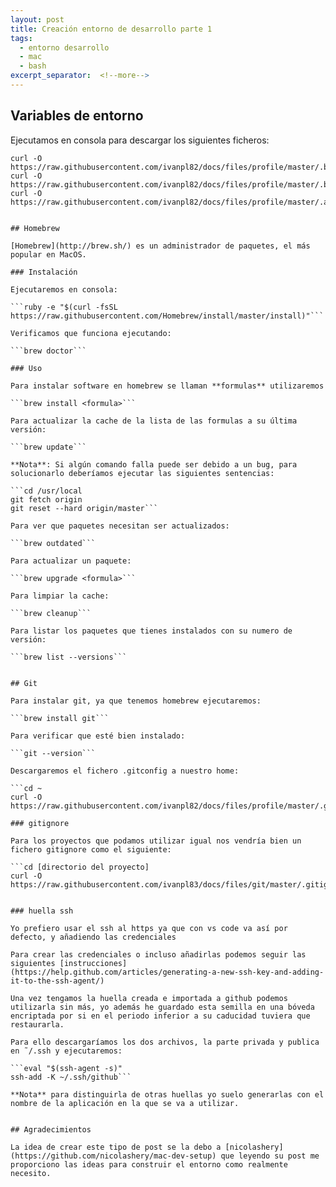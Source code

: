 ```yaml
---
layout: post
title: Creación entorno de desarrollo parte 1
tags:
  - entorno desarrollo
  - mac
  - bash
excerpt_separator:  <!--more-->
---
```


## Variables de entorno

Ejecutamos en consola para descargar los siguientes ficheros:

```cd ~
curl -O https://raw.githubusercontent.com/ivanpl82/docs/files/profile/master/.bash_profile
curl -O https://raw.githubusercontent.com/ivanpl82/docs/files/profile/master/.bash_prompt
curl -O https://raw.githubusercontent.com/ivanpl82/docs/files/profile/master/.aliases```


## Homebrew

[Homebrew](http://brew.sh/) es un administrador de paquetes, el más popular en MacOS.

### Instalación

Ejecutaremos en consola:

```ruby -e "$(curl -fsSL https://raw.githubusercontent.com/Homebrew/install/master/install)"```

Verificamos que funciona ejecutando:

```brew doctor```  

### Uso

Para instalar software en homebrew se llaman **formulas** utilizaremos

```brew install <formula>```

Para actualizar la cache de la lista de las formulas a su última versión:

```brew update```

**Nota**: Si algún comando falla puede ser debido a un bug, para solucionarlo deberíamos ejecutar las siguientes sentencias:

```cd /usr/local
git fetch origin
git reset --hard origin/master```

Para ver que paquetes necesitan ser actualizados:

```brew outdated```

Para actualizar un paquete:

```brew upgrade <formula>```

Para limpiar la cache:

```brew cleanup```

Para listar los paquetes que tienes instalados con su numero de versión:

```brew list --versions```


## Git

Para instalar git, ya que tenemos homebrew ejecutaremos:

```brew install git```

Para verificar que esté bien instalado:

```git --version```

Descargaremos el fichero .gitconfig a nuestro home:

```cd ~
curl -O https://raw.githubusercontent.com/ivanpl82/docs/files/profile/master/.gitconfig```

### gitignore    

Para los proyectos que podamos utilizar igual nos vendría bien un fichero gitignore como el siguiente:

```cd [directorio del proyecto]
curl -O https://raw.githubusercontent.com/ivanpl83/docs/files/git/master/.gitignore```


### huella ssh

Yo prefiero usar el ssh al https ya que con vs code va así por defecto, y añadiendo las credenciales 

Para crear las credenciales o incluso añadirlas podemos seguir las siguientes [instrucciones](https://help.github.com/articles/generating-a-new-ssh-key-and-adding-it-to-the-ssh-agent/)

Una vez tengamos la huella creada e importada a github podemos utilizarla sin más, yo además he guardado esta semilla en una bóveda encriptada por si en el periodo inferior a su caducidad tuviera que restaurarla.

Para ello descargaríamos los dos archivos, la parte privada y publica en ˜/.ssh y ejecutaremos:

```eval "$(ssh-agent -s)"
ssh-add -K ~/.ssh/github```

**Nota** para distinguirla de otras huellas yo suelo generarlas con el nombre de la aplicación en la que se va a utilizar.


## Agradecimientos

La idea de crear este tipo de post se la debo a [nicolashery](https://github.com/nicolashery/mac-dev-setup) que leyendo su post me proporciono las ideas para construir el entorno como realmente necesito.
